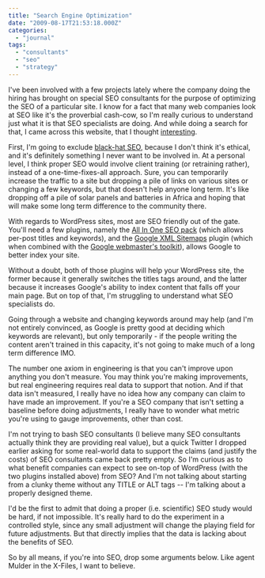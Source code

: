 ```yaml
---
title: "Search Engine Optimization"
date: "2009-08-17T21:53:18.000Z"
categories: 
  - "journal"
tags: 
  - "consultants"
  - "seo"
  - "strategy"
---
```


I've been involved with a few projects lately where the company doing the hiring has brought on special SEO consultants for the purpose of optimizing the SEO of a particular site. I know for a fact that many web companies look at SEO like it's the proverbial cash-cow, so I'm really curious to understand just what it is that SEO specialists are doing. And while doing a search for that, I came across this website, that I thought [interesting](http://www.contrast.ie/blog/seo-is-bullshit/).

First, I'm going to exclude [black-hat SEO](http://en.wikipedia.org/wiki/Black_hat), because I don't think it's ethical, and it's definitely something I never want to be involved in. At a personal level, I think proper SEO would involve client training (or retraining rather), instead of a one-time-fixes-all approach. Sure, you can temporarily increase the traffic to a site but dropping a pile of links on various sites or changing a few keywords, but that doesn't help anyone long term. It's like dropping off a pile of solar panels and batteries in Africa and hoping that will make some long term difference to the community there.

With regards to WordPress sites, most are SEO friendly out of the gate. You'll need a few plugins, namely the [All In One SEO pack](http://wordpress.org/extend/plugins/all-in-one-seo-pack/) (which allows per-post titles and keywords), and the [Google XML Sitemaps](http://wordpress.org/extend/plugins/google-sitemap-generator/) plugin (which when combined with the [Google webmaster's toolkit](http://www.google.com/webmasters/)), allows Google to better index your site.

Without a doubt, both of those plugins will help your WordPress site, the former because it generally switches the titles tags around, and the latter because it increases Google's ability to index content that falls off your main page. But on top of that, I'm struggling to understand what SEO specialists do.

Going through a website and changing keywords around may help (and I'm not entirely convinced, as Google is pretty good at deciding which keywords are relevant), but only temporarily - if the people writing the content aren't trained in this capacity, it's not going to make much of a long term difference IMO.

The number one axiom in engineering is that you can't improve upon anything you don't measure. You may think you're making improvements, but real engineering requires real data to support that notion. And if that data isn't measured, I really have no idea how any company can claim to have made an improvement. If you're a SEO company that isn't setting a baseline before doing adjustments, I really have to wonder what metric you're using to gauge improvements, other than cost.

I'm not trying to bash SEO consultants (I believe many SEO consultants actually think they are providing real value), but a quick Twitter I dropped earlier asking for some real-world data to support the claims (and justify the costs) of SEO consultants came back pretty empty. So I'm curious as to what benefit companies can expect to see on-top of WordPress (with the two plugins installed above) from SEO? And I'm not talking about starting from a clunky theme without any TITLE or ALT tags -- I'm talking about a properly designed theme.

I'd be the first to admit that doing a proper (i.e. scientific) SEO study would be hard, if not impossible. It's really hard to do the experiment in a controlled style, since any small adjustment will change the playing field for future adjustments. But that directly implies that the data is lacking about the benefits of SEO.

So by all means, if you're into SEO, drop some arguments below. Like agent Mulder in the X-Files, I want to believe.

